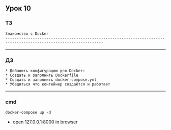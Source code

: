## Урок 10

### ТЗ
    
    Знакомство с Docker
    -----------------------------------------------------------------------------------------------------------------
---

### ДЗ

    * Добавить конфигурацию для Docker:
    * Создать и заполнить Dockerfile
    * Создать и заполнить docker-compose.yml
    * Убедиться что контейнер создаётся и работает
---

### cmd

```commandline
docker-compose up -d
```
- open 127.0.0.1:8000 in browser